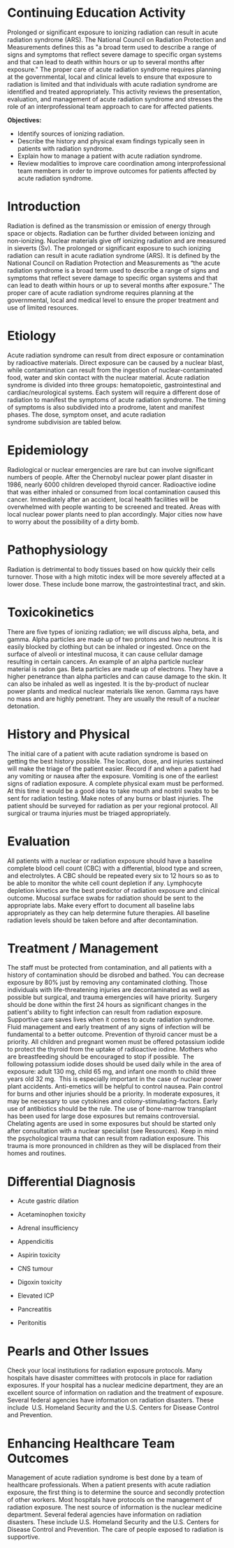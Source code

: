 # Continuing Education Activity

Prolonged or significant exposure to ionizing radiation can result in acute radiation syndrome (ARS). The National Council on Radiation Protection and Measurements defines this as "a broad term used to describe a range of signs and symptoms that reflect severe damage to specific organ systems and that can lead to death within hours or up to several months after exposure." The proper care of acute radiation syndrome requires planning at the governmental, local and clinical levels to ensure that exposure to radiation is limited and that individuals with acute radiation syndrome are identified and treated appropriately. This activity reviews the presentation, evaluation, and management of acute radiation syndrome and stresses the role of an interprofessional team approach to care for affected patients.

**Objectives:**
- Identify sources of ionizing radiation. 
- Describe the history and physical exam findings typically seen in patients with radiation syndrome.
- Explain how to manage a patient with acute radiation syndrome. 
- Review modalities to improve care coordination among interprofessional team members in order to improve outcomes for patients affected by acute radiation syndrome.

# Introduction

Radiation is defined as the transmission or emission of energy through space or objects. Radiation can be further divided between ionizing and non-ionizing. Nuclear materials give off ionizing radiation and are measured in sieverts (Sv). The prolonged or significant exposure to such ionizing radiation can result in acute radiation syndrome (ARS). It is defined by the National Council on Radiation Protection and Measurements as “the acute radiation syndrome is a broad term used to describe a range of signs and symptoms that reflect severe damage to specific organ systems and that can lead to death within hours or up to several months after exposure.” The proper care of acute radiation syndrome requires planning at the governmental, local and medical level to ensure the proper treatment and use of limited resources.

# Etiology

Acute radiation syndrome can result from direct exposure or contamination by radioactive materials. Direct exposure can be caused by a nuclear blast, while contamination can result from the ingestion of nuclear-contaminated food, water and skin contact with the nuclear material. Acute radiation syndrome is divided into three groups: hematopoietic, gastrointestinal and cardiac/neurological systems. Each system will require a different dose of radiation to manifest the symptoms of acute radiation syndrome. The timing of symptoms is also subdivided into a prodrome, latent and manifest phases. The dose, symptom onset, and acute radiation syndrome subdivision are tabled below.

# Epidemiology

Radiological or nuclear emergencies are rare but can involve significant numbers of people. After the Chernobyl nuclear power plant disaster in 1986, nearly 6000 children developed thyroid cancer. Radioactive iodine that was either inhaled or consumed from local contamination caused this cancer. Immediately after an accident, local health facilities will be overwhelmed with people wanting to be screened and treated. Areas with local nuclear power plants need to plan accordingly. Major cities now have to worry about the possibility of a dirty bomb.

# Pathophysiology

Radiation is detrimental to body tissues based on how quickly their cells turnover. Those with a high mitotic index will be more severely affected at a lower dose. These include bone marrow, the gastrointestinal tract, and skin.

# Toxicokinetics

There are five types of ionizing radiation; we will discuss alpha, beta, and gamma. Alpha particles are made up of two protons and two neutrons. It is easily blocked by clothing but can be inhaled or ingested. Once on the surface of alveoli or intestinal mucosa, it can cause cellular damage resulting in certain cancers. An example of an alpha particle nuclear material is radon gas. Beta particles are made up of electrons. They have a higher penetrance than alpha particles and can cause damage to the skin. It can also be inhaled as well as ingested. It is the by-product of nuclear power plants and medical nuclear materials like xenon. Gamma rays have no mass and are highly penetrant. They are usually the result of a nuclear detonation.

# History and Physical

The initial care of a patient with acute radiation syndrome is based on getting the best history possible. The location, dose, and injuries sustained will make the triage of the patient easier. Record if and when a patient had any vomiting or nausea after the exposure. Vomiting is one of the earliest signs of radiation exposure. A complete physical exam must be performed. At this time it would be a good idea to take mouth and nostril swabs to be sent for radiation testing. Make notes of any burns or blast injuries. The patient should be surveyed for radiation as per your regional protocol. All surgical or trauma injuries must be triaged appropriately.

# Evaluation

All patients with a nuclear or radiation exposure should have a baseline complete blood cell count (CBC) with a differential, blood type and screen, and electrolytes. A CBC should be repeated every six to 12 hours so as to be able to monitor the white cell count depletion if any. Lymphocyte depletion kinetics are the best predictor of radiation exposure and clinical outcome. Mucosal surface swabs for radiation should be sent to the appropriate labs. Make every effort to document all baseline labs appropriately as they can help determine future therapies. All baseline radiation levels should be taken before and after decontamination.

# Treatment / Management

The staff must be protected from contamination, and all patients with a history of contamination should be disrobed and bathed. You can decrease exposure by 80% just by removing any contaminated clothing. Those individuals with life-threatening injuries are decontaminated as well as possible but surgical, and trauma emergencies will have priority. Surgery should be done within the first 24 hours as significant changes in the patient's ability to fight infection can result from radiation exposure. Supportive care saves lives when it comes to acute radiation syndrome. Fluid management and early treatment of any signs of infection will be fundamental to a better outcome. Prevention of thyroid cancer must be a priority. All children and pregnant women must be offered potassium iodide to protect the thyroid from the uptake of radioactive iodine. Mothers who are breastfeeding should be encouraged to stop if possible.  The following potassium iodide doses should be used daily while in the area of exposure: adult 130 mg, child 65 mg, and infant one month to child three years old 32 mg.  This is especially important in the case of nuclear power plant accidents. Anti-emetics will be helpful to control nausea. Pain control for burns and other injuries should be a priority. In moderate exposures, it may be necessary to use cytokines and colony-stimulating-factors. Early use of antibiotics should be the rule. The use of bone-marrow transplant has been used for large dose exposures but remains controversial. Chelating agents are used in some exposures but should be started only after consultation with a nuclear specialist (see Resources). Keep in mind the psychological trauma that can result from radiation exposure. This trauma is more pronounced in children as they will be displaced from their homes and routines.

# Differential Diagnosis

- Acute gastric dilation

- Acetaminophen toxicity

- Adrenal insufficiency

- Appendicitis

- Aspirin toxicity

- CNS tumour

- Digoxin toxicity

- Elevated ICP

- Pancreatitis

- Peritonitis

# Pearls and Other Issues

Check your local institutions for radiation exposure protocols. Many hospitals have disaster committees with protocols in place for radiation exposures. If your hospital has a nuclear medicine department, they are an excellent source of information on radiation and the treatment of exposure. Several federal agencies have information on radiation disasters. These include  U.S. Homeland Security and the U.S. Centers for Disease Control and Prevention.

# Enhancing Healthcare Team Outcomes

Management of acute radiation syndrome is best done by a team of healthcare professionals. When a patient presents with acute radiation exposure, the first thing is to determine the source and secondly protection of other workers. Most hospitals have protocols on the management of radiation exposure. The nest source of information is the nuclear medicine department. Several federal agencies have information on radiation disasters. These include U.S. Homeland Security and the U.S. Centers for Disease Control and Prevention. The care of people exposed to radiation is supportive.